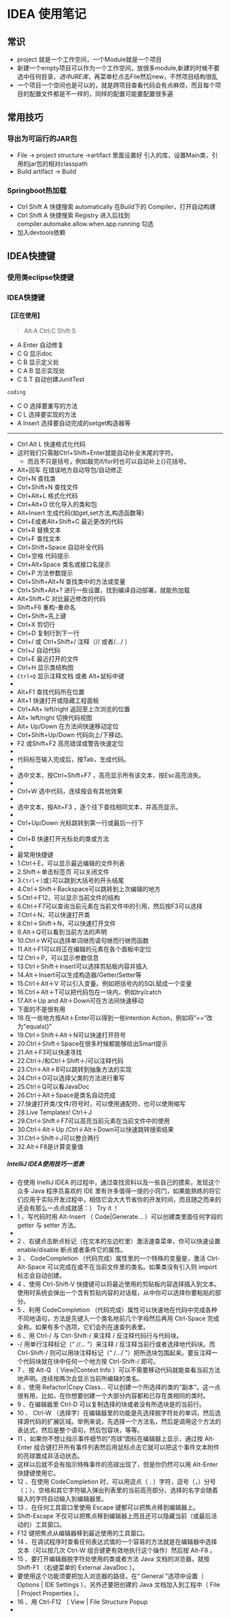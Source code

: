 # IDEA 使用笔记

## 常识
-  project 就是一个工作空间，一个Module就是一个项目
- 新建一个empty项目可以作为一个工作空间，放很多module,新建的时候不要选中任何目录，*选中JRE库*，再菜单栏点击File然后new，不然项目结构很乱
- 一个项目一个空间也是可以的，就是跨项目查看代码会有点麻烦，而且每个项目的配置文件都是不一样的，同样的配置可能要配置很多遍

## 常用技巧
### 导出为可运行的JAR包
- File -> project structure ->artifact 里面设置好 引入的库，设置Main类，引用的jar包的相对classpath
- Build artifact -> Build

### Springboot热加载
- Ctrl Shift A 快捷搜索 automatically 在Build下的 Compiler，打开自动构建
- Ctrl Shift A 快捷搜索 Registry 进入后找到 compiler.automake.allow.when.app.running 勾选
- 加入devtools依赖

## IDEA快捷键
### 使用类eclipse快捷键
### IDEA快捷键
#### 【正在使用】
> Alt:A  Ctrl:C  Shift:S

- A Enter 自动修复
- C Q 显示doc
- C B 显示定义处
- C A B 显示实现处
- C S T 自动创建JunitTest

`coding`
- C O 选择要重写的方法
- C L 选择要实现的方法 
- A Insert 选择要自动完成的setget构造器等


********

- Ctrl Alt L 快速格式化代码 
- 这时我们只需敲Ctrl+Shift+Enter就能自动补全末尾的字符。
    - 而且不只是括号，例如敲完if/for时也可以自动补上{}花括号。
- Alt+回车 在错误地方自动导包/自动修正
- Ctrl+N 查找类
- Ctrl+Shift+N 查找文件
- Ctrl+Alt+L 格式化代码
- Ctrl+Alt+O 优化导入的类和包
- Alt+Insert 生成代码(如get,set方法,构造函数等)
- Ctrl+E或者Alt+Shift+C 最近更改的代码
- Ctrl+R 替换文本
- Ctrl+F 查找文本
- Ctrl+Shift+Space 自动补全代码
- Ctrl+空格 代码提示
- Ctrl+Alt+Space 类名或接口名提示
- Ctrl+P 方法参数提示
- Ctrl+Shift+Alt+N 查找类中的方法或变量
- Ctrl+Shift+Alt+? 进行一些设置，找到编译自动部署，就能热加载
- Alt+Shift+C 对比最近修改的代码
- Shift+F6 重构-重命名
- Ctrl+Shift+先上键
- Ctrl+X 剪切行
- Ctrl+D 复制行到下一行
- Ctrl+/ 或 Ctrl+Shift+/ 注释（// 或者/*...*/ ）
- Ctrl+J 自动代码
- Ctrl+E 最近打开的文件
- Ctrl+H 显示类结构图
- `Ctrl+Q` 显示注释文档 或者 Alt+鼠标中键
- 
- Alt+F1 查找代码所在位置
- Alt+1 快速打开或隐藏工程面板
- Ctrl+Alt+ left/right 返回至上次浏览的位置
- Alt+ left/right 切换代码视图
- Alt+ Up/Down 在方法间快速移动定位
- Ctrl+Shift+Up/Down 代码向上/下移动。
- F2 或Shift+F2 高亮错误或警告快速定位
- 
- 代码标签输入完成后，按Tab，生成代码。
- 
- 选中文本，按Ctrl+Shift+F7 ，高亮显示所有该文本，按Esc高亮消失。
- 
- Ctrl+W 选中代码，连续按会有其他效果
- 
- 选中文本，按Alt+F3 ，逐个往下查找相同文本，并高亮显示。
- 
- Ctrl+Up/Down 光标跳转到第一行或最后一行下
- 
- Ctrl+B 快速打开光标处的类或方法
- 
- 最常用快捷键
- 1.Ctrl＋E，可以显示最近编辑的文件列表
- 2.Shift＋单击标签页 可以关闭文件
- 3.`Ctrl＋[`或`]`可以跳到大括号的开头结尾
- 4.Ctrl＋Shift＋Backspace可以跳转到上次编辑的地方
- 5.Ctrl＋F12，可以显示当前文件的结构
- 6.Ctrl＋F7可以查询当前元素在当前文件中的引用，然后按F3可以选择
- 7.Ctrl＋N，可以快速打开类
- 8.Ctrl＋Shift＋N，可以快速打开文件
- 9.Alt＋Q可以看到当前方法的声明
- 10.Ctrl＋W可以选择单词继而语句继而行继而函数
- 11.Alt＋F1可以将正在编辑的元素在各个面板中定位
- 12.Ctrl＋P，可以显示参数信息
- 13.Ctrl＋Shift＋Insert可以选择剪贴板内容并插入
- 14.Alt＋Insert可以生成构造器/Getter/Setter等
- 15.Ctrl＋Alt＋V 可以引入变量。例如把括号内的SQL赋成一个变量
- 16.Ctrl＋Alt＋T可以把代码包在一块内，例如try/catch
- 17.Alt＋Up and Alt＋Down可在方法间快速移动
- 下面的不是很有用
- 18.在一些地方按Alt＋Enter可以得到一些Intention Action，例如将”==”改为”equals()”
- 19.Ctrl＋Shift＋Alt＋N可以快速打开符号
- 20.Ctrl＋Shift＋Space在很多时候都能够给出Smart提示
- 21.Alt＋F3可以快速寻找
- 22.Ctrl＋/和Ctrl＋Shift＋/可以注释代码
- 23.Ctrl＋Alt＋B可以跳转到抽象方法的实现
- 24.Ctrl＋O可以选择父类的方法进行重写
- 25.Ctrl＋Q可以看JavaDoc
- 26.Ctrl＋Alt＋Space是类名自动完成
- 27.快速打开类/文件/符号时，可以使用通配符，也可以使用缩写
- 28.Live Templates! Ctrl＋J
- 29.Ctrl＋Shift＋F7可以高亮当前元素在当前文件中的使用
- 30.Ctrl＋Alt＋Up /Ctrl＋Alt＋Down可以快速跳转搜索结果
- 31.Ctrl＋Shift＋J可以整合两行
- 32.Alt＋F8是计算变量值
##### IntelliJ IDEA使用技巧一览表
- 在使用 InelliJ IDEA 的过程中，通过查找资料以及一些自己的摸索，发现这个众多 Java 程序员喜欢的 IDE 里有许多值得一提的小窍门，如果能熟练的将它们应用于实际开发过程中，相信它会大大节省你的开发时间，而且随之而来的还会有那么一点点成就感：） Try it ！
- 1 、写代码时用 Alt-Insert （ Code|Generate… ）可以创建类里面任何字段的 getter 与 setter 方法。
- <?xml:namespace prefix = v ns = "urn:schemas-microsoft-com:vml" />
- 2 、右键点击断点标记（在文本的左边栏里）激活速查菜单，你可以快速设置 enable/disable 断点或者条件它的属性。
- 3 、 CodeCompletion （代码完成）属性里的一个特殊的变量是，激活 Ctrl-Alt-Space 可以完成在或不在当前文件里的类名。如果类没有引入则 import 标志会自动创建。
- 4 、使用 Ctrl-Shift-V 快捷键可以将最近使用的剪贴板内容选择插入到文本。使用时系统会弹出一个含有剪贴内容的对话框，从中你可以选择你要粘贴的部分。
- 5 、利用 CodeCompletion （代码完成）属性可以快速地在代码中完成各种不同地语句，方法是先键入一个类名地前几个字母然后再用 Ctrl-Space 完成全称。如果有多个选项，它们会列在速查列表里。
- 6 、用 Ctrl-/ 与 Ctrl-Shift-/ 来注释 / 反注释代码行与代码块。
- -/ 用单行注释标记（“ //… ”）来注释 / 反注释当前行或者选择地代码块。而 Ctrl-Shift-/ 则可以用块注释标记（“ /*…*/ ”）把所选块包围起来。要反注释一个代码块就在块中任何一个地方按 Ctrl-Shift-/ 即可。
- 7 、按 Alt-Q （ View|Context Info ）可以不需要移动代码就能查看当前方法地声明。连续按两次会显示当前所编辑的类名。
- 8 、使用 Refactor|Copy Class… 可以创建一个所选择的类的“副本”。这一点很有用，比如，在你想要创建一个大部分内容都和已存在类相同的类时。
- 9 、在编辑器里 Ctrl-D 可以复制选择的块或者没有所选块是的当前行。
- 10 、 Ctrl-W （选择字）在编辑器里的功能是先选择脱字符处的单词，然后选择源代码的扩展区域。举例来说，先选择一个方法名，然后是调用这个方法的表达式，然后是整个语句，然后包容块，等等。
- 11 、如果你不想让指示事件细节的“亮球”图标在编辑器上显示，通过按 Alt-Enter 组合键打开所有事件列表然后用鼠标点击它就可以把这个事件文本附件的亮球置成非活动状态。
- 这样以后就不会有指示特殊事件的亮球出现了，但是你仍然可以用 Alt-Enter 快捷键使用它。
- 12 、在使用 CodeCompletion 时，可以用逗点（ . ）字符，逗号（，）分号（；），空格和其它字符输入弹出列表里的当前高亮部分。选择的名字会随着输入的字符自动输入到编辑器里。
- 13 、在任何工具窗口里使用 Escape 键都可以把焦点移到编辑器上。
- Shift-Escape 不仅可以把焦点移到编辑器上而且还可以隐藏当前（或最后活动的）工具窗口。
- F12 键把焦点从编辑器移到最近使用的工具窗口。
- 14 、在调试程序时查看任何表达式值的一个容易的方法就是在编辑器中选择文本（可以按几次 Ctrl-W 组合键更有效地执行这个操作）然后按 Alt-F8 。
- 15 、要打开编辑器脱字符处使用的类或者方法 Java 文档的浏览器，就按 Shift-F1 （右键菜单的 External JavaDoc ）。
- 要使用这个功能须要把加入浏览器的路径，在“ General ”选项中设置（ Options | IDE Settings ），另外还要把创建的 Java 文档加入到工程中（ File | Project Properties ）。
- 16 、用 Ctrl-F12 （ View | File Structure Popup 
- 
